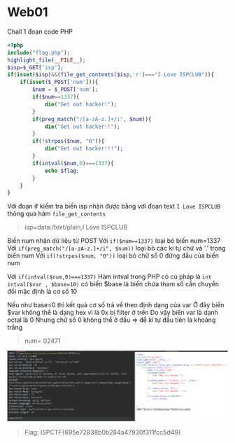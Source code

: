# Web01
Chall 1 đoạn code PHP
```php
<?php
include("flag.php");
highlight_file(__FILE__);
$isp=$_GET['isp'];
if(isset($isp)&&(file_get_contents($isp,'r')==="I Love ISPCLUB")){
    if(isset($_POST['num'])){
        $num = $_POST['num'];
        if($num==1337){
            die("Get out hacker!");
        }
        if(preg_match("/[a-zA-z.]+/i", $num)){
            die("Get out hacker!!");
        }
        if(!strpos($num, "0")){
            die("Get out hacker!!!");
        }
        if(intval($num,0)===1337){
            echo $flag;
        }
    }
}
```
Với đoạn if kiểm tra biến isp nhận được bằng với đoạn text `I Love ISPCLUB` thông qua hàm `file_get_contents`
> isp=data:/text/plain,I Love ISPCLUB

Biến num nhận dữ liệu từ POST
Với `if($num==1337)` loại bỏ biến num=1337
Với `if(preg_match("/[a-zA-z.]+/i", $num))` loại bỏ các kí tự chữ và '.' trong biến num
Với `if(!strpos($num, "0"))` loại bỏ chữ số 0 đứng đầu
của biến num

Với `if(intval($num,0)===1337)`
Hàm intval trong PHP có cú pháp là `int intval($var , $base=10)` có biến $base là biến chứa tham số cần chuyển đổi mặc định là cơ số 10

Nếu như base=0 thì kết quả cơ số trả về theo định dạng của var
Ở đây biến $var không thể là dạng hex vì là 0x bị filter ở trên
Do vậy biến var là dạnh octal là 0
Nhưng chữ số 0 không thể ở đầu => để kí tự đầu tiên là khoảng trắng
> num= 02471

![](images/flag.png)

> Flag: ISPCTF{695e72838b0b284a47930f311fcc5d49}